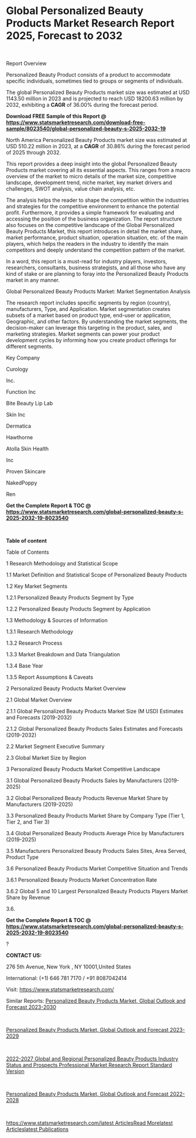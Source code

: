 <h1>Global Personalized Beauty Products Market Research Report 2025, Forecast to 2032</h1><br/><p>Report Overview</p>
 
 
 
 <p>Personalized Beauty Product consists of a product to accommodate specific individuals, sometimes tied to groups or segments of individuals.</p>
 
 
 
 <p>The global Personalized Beauty Products market size was estimated at USD 1143.50 million in 2023 and is projected to reach USD 18200.63 million by 2032, exhibiting a <strong>CAGR</strong> of 36.00% during the forecast period.</p>
 
 
 
 <p><strong>Download FREE Sample of this Report @ <a href="https://www.statsmarketresearch.com/download-free-sample/8023540/global-personalized-beauty-s-2025-2032-19">https://www.statsmarketresearch.com/download-free-sample/8023540/global-personalized-beauty-s-2025-2032-19</a></strong></p>
 
 
 
 <p>North America Personalized Beauty Products market size was estimated at USD 510.22 million in 2023, at a <strong>CAGR</strong> of 30.86% during the forecast period of 2025 through 2032.</p>
 
 
 
 <p>This report provides a deep insight into the global Personalized Beauty Products market covering all its essential aspects. This ranges from a macro overview of the market to micro details of the market size, competitive landscape, development trend, niche market, key market drivers and challenges, SWOT analysis, value chain analysis, etc.</p>
 
 
 
 <p>The analysis helps the reader to shape the competition within the industries and strategies for the competitive environment to enhance the potential profit. Furthermore, it provides a simple framework for evaluating and accessing the position of the business organization. The report structure also focuses on the competitive landscape of the Global Personalized Beauty Products Market, this report introduces in detail the market share, market performance, product situation, operation situation, etc. of the main players, which helps the readers in the industry to identify the main competitors and deeply understand the competition pattern of the market.</p>
 
 
 
 <p>In a word, this report is a must-read for industry players, investors, researchers, consultants, business strategists, and all those who have any kind of stake or are planning to foray into the Personalized Beauty Products market in any manner.</p>
 
 
 
 <p>Global Personalized Beauty Products Market: Market Segmentation Analysis</p>
 
 
 
 <p>The research report includes specific segments by region (country), manufacturers, Type, and Application. Market segmentation creates subsets of a market based on product type, end-user or application, Geographic, and other factors. By understanding the market segments, the decision-maker can leverage this targeting in the product, sales, and marketing strategies. Market segments can power your product development cycles by informing how you create product offerings for different segments.</p>
 
 
 
 <p>Key Company</p>
 
 
 
 <p>Curology</p>
 
 
 
 <p>Inc.</p>
 
 
 
 <p>Function Inc</p>
 
 
 
 <p>Bite Beauty Lip Lab</p>
 
 
 
 <p>Skin Inc</p>
 
 
 
 <p>Dermatica</p>
 
 
 
 <p>Hawthorne</p>
 
 
 
 <p>Atolla Skin Health</p>
 
 
 
 <p>Inc</p>
 
 
 
 <p>Proven Skincare</p>
 
 
 
 <p>NakedPoppy</p>
 
 
 
 <p>Ren</p>
 
 
 
 <div><b>Get the Complete Report & TOC @ <a href="https://www.statsmarketresearch.com/global-personalized-beauty-s-2025-2032-19-8023540">https://www.statsmarketresearch.com/global-personalized-beauty-s-2025-2032-19-8023540</a></b></div>
 
 
 
 <p><br />
 
 <b>Table of content</b></p>
 
 
 
 <p>Table of Contents<br />
 
 1 Research Methodology and Statistical Scope<br />
 
 1.1 Market Definition and Statistical Scope of Personalized Beauty Products<br />
 
 1.2 Key Market Segments<br />
 
 1.2.1 Personalized Beauty Products Segment by Type<br />
 
 1.2.2 Personalized Beauty Products Segment by Application<br />
 
 1.3 Methodology & Sources of Information<br />
 
 1.3.1 Research Methodology<br />
 
 1.3.2 Research Process<br />
 
 1.3.3 Market Breakdown and Data Triangulation<br />
 
 1.3.4 Base Year<br />
 
 1.3.5 Report Assumptions & Caveats<br />
 
 2 Personalized Beauty Products Market Overview<br />
 
 2.1 Global Market Overview<br />
 
 2.1.1 Global Personalized Beauty Products Market Size (M USD) Estimates and Forecasts (2019-2032)<br />
 
 2.1.2 Global Personalized Beauty Products Sales Estimates and Forecasts (2019-2032)<br />
 
 2.2 Market Segment Executive Summary<br />
 
 2.3 Global Market Size by Region<br />
 
 3 Personalized Beauty Products Market Competitive Landscape<br />
 
 3.1 Global Personalized Beauty Products Sales by Manufacturers (2019-2025)<br />
 
 3.2 Global Personalized Beauty Products Revenue Market Share by Manufacturers (2019-2025)<br />
 
 3.3 Personalized Beauty Products Market Share by Company Type (Tier 1, Tier 2, and Tier 3)<br />
 
 3.4 Global Personalized Beauty Products Average Price by Manufacturers (2019-2025)<br />
 
 3.5 Manufacturers Personalized Beauty Products Sales Sites, Area Served, Product Type<br />
 
 3.6 Personalized Beauty Products Market Competitive Situation and Trends<br />
 
 3.6.1 Personalized Beauty Products Market Concentration Rate<br />
 
 3.6.2 Global 5 and 10 Largest Personalized Beauty Products Players Market Share by Revenue<br />
 
 3.6.</p>
 
 
 
 <div><b>Get the Complete Report & TOC @ <a href="https://www.statsmarketresearch.com/global-personalized-beauty-s-2025-2032-19-8023540">https://www.statsmarketresearch.com/global-personalized-beauty-s-2025-2032-19-8023540</a></b></div>
 
 
 
 <p>? </p>
 
 
 
 <p><b>CONTACT US:</b><br />
 
 276 5th Avenue, New York , NY 10001,United States<br />
 
 International: (+1) 646 781 7170 / +91 8087042414<br />
 
 Visit: <a href="https://www.statsmarketresearch.com/">https://www.statsmarketresearch.com/</a><br />
 
 Similar Reports: <a href="https://www.statsmarketresearch.com/global-personalized-beauty-s-2025-2032-19-8023540">Personalized Beauty Products Market, Global Outlook and Forecast 2023-2030</a><br />
 
 <br />
 
 <a href="https://www.statsmarketresearch.com/global-personalized-beauty-s-2025-2032-19-8023540">Personalized Beauty Products Market, Global Outlook and Forecast 2023-2029</a><br />
 
 <br />
 
 <a href="https://www.statsmarketresearch.com/global-personalized-beauty-s-2025-2032-19-8023540">2022-2027 Global and Regional Personalized Beauty Products Industry Status and Prospects Professional Market Research Report Standard Version</a><br />
 
 <br />
 
 <a href="https://www.statsmarketresearch.com/global-personalized-beauty-s-2025-2032-19-8023540">Personalized Beauty Products Market, Global Outlook and Forecast 2022-2028</a><br />
 
 <br />
 
 <a href="https://gyeongbokgung.com">https://www.statsmarketresearch.com/</a><a href="https://hallyeomaritime.com">latest Articles</a><a href="https://jingwansa.com">Read More</a><a href="https://nguoiviet.jp/">latest Articles</a><a href="https://www.intelmarketresearch.com/">latest Publications</a></p>